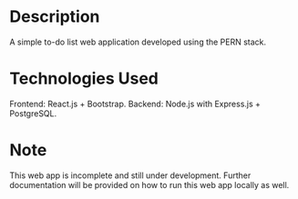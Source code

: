 # Description
A simple to-do list web application developed using the PERN stack.

# Technologies Used
Frontend: React.js + Bootstrap. Backend: Node.js with Express.js + PostgreSQL.

# Note
This web app is incomplete and still under development. Further documentation will be provided on how to run this web app locally as well.
